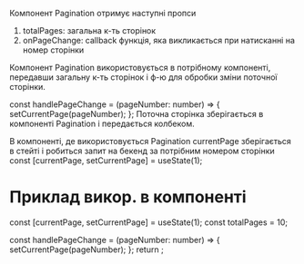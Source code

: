 Компонент Pagination отримує наступні пропси

1. totalPages: загальна к-ть сторінок
2. onPageChange: callback функція, яка викликається при натисканні на номер сторінки

Компонент Pagination використовується в потрібному компоненті, передавши загальну к-ть сторінок і ф-ю для обробки зміни поточної сторінки.

const handlePageChange = (pageNumber: number) => {
setCurrentPage(pageNumber);
};
Поточна сторінка зберігається в компоненті Pagination і передається колбеком.

В компоненті, де використовується Pagination currentPage зберігається в стейті і робиться запит на бекенд за потрібним номером сторінки
const [currentPage, setCurrentPage] = useState(1);

# Приклад викор. в компоненті

const [currentPage, setCurrentPage] = useState(1);
const totalPages = 10;

const handlePageChange = (pageNumber: number) => {
setCurrentPage(pageNumber);
};
return
<Pagination 
  totalPages={totalPages} 
  onPageChange={handlePageChange} 
  />;
